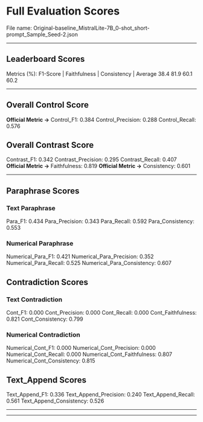 # Full Evaluation Scores

File name: Original-baseline_MistralLite-7B_0-shot_short-prompt_Sample_Seed-2.json


---

## Leaderboard Scores

Metrics (%): F1-Score | Faithfulness | Consistency | Average
                38.4        81.9          60.1        60.2

---

## Overall Control Score

**Official Metric ->** Control_F1: 0.384
Control_Precision: 0.288
Control_Recall: 0.576

## Overall Contrast Score

Contrast_F1: 0.342
Contrast_Precision: 0.295
Contrast_Recall: 0.407
**Official Metric ->** Faithfulness: 0.819
**Official Metric ->** Consistency: 0.601

---


## Paraphrase Scores


### Text Paraphrase

Para_F1: 0.434
Para_Precision: 0.343
Para_Recall: 0.592
Para_Consistency: 0.553


### Numerical Paraphrase

Numerical_Para_F1: 0.421
Numerical_Para_Precision: 0.352
Numerical_Para_Recall: 0.525
Numerical_Para_Consistency: 0.607


## Contradiction Scores


### Text Contradiction

Cont_F1: 0.000
Cont_Precision: 0.000
Cont_Recall: 0.000
Cont_Faithfulness: 0.821
Cont_Consistency: 0.799


### Numerical Contradiction

Numerical_Cont_F1: 0.000
Numerical_Cont_Precision: 0.000
Numerical_Cont_Recall: 0.000
Numerical_Cont_Faithfulness: 0.807
Numerical_Cont_Consistency: 0.815


## Text_Append Scores

Text_Append_F1: 0.336
Text_Append_Precision: 0.240
Text_Append_Recall: 0.561
Text_Append_Consistency: 0.526

---


---

